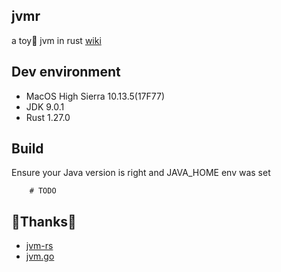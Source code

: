 ## jvmr

a toy🤗 jvm in rust
[wiki](https://github.com/superbiger/jvmr/wiki)

## Dev environment
- MacOS High Sierra 10.13.5(17F77)
- JDK 9.0.1
- Rust 1.27.0

## Build
Ensure your Java version is right and JAVA_HOME env was set
```shell
    # TODO
```

## 🎉Thanks🎉
- [jvm-rs](https://github.com/standbyme/jvm-rs)
- [jvm.go](https://github.com/zxh0/jvm.go.git)

